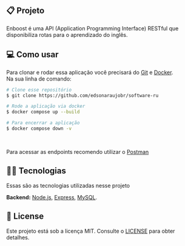 ## 📋 Projeto

Enboost é uma API (Application Programming Interface) RESTful que disponibiliza rotas para o aprendizado do inglês.
<br>

## 💻 Como usar

Para clonar e rodar essa aplicação você precisará do [Git](https://git-scm.com) e [Docker](https://www.docker.com/). 
<br>
Na sua linha de comando:

```bash
# Clone esse repositório
$ git clone https://github.com/edsonaraujobr/software-ru

# Rode a aplicação via docker
$ docker compose up --build

# Para encerrar a aplicação
$ docker compose down -v
```
<br>

Para acessar as endpoints recomendo utilizar o [Postman](https://postman.com/) 

## 👨‍💻 Tecnologias

Essas são as tecnologias utilizadas nesse projeto

**Backend:** [Node.js](https://nodejs.org/en/), [Express](https://expressjs.com/pt-br/), [MySQL](https://www.mysql.com/). <br>

## 📝 License

Este projeto está sob a licença MIT. Consulte o [LICENSE](https://github.com/edsonaraujobr/api-enboost/blob/main/LICENSE) para obter detalhes.











   




